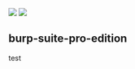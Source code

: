 [![](https://img.shields.io/chocolatey/v/burp-suite-pro-edition?color=green&label=burp-suite-pro-edition)](https://chocolatey.org/packages/burp-suite-pro-edition) [![](https://img.shields.io/chocolatey/dt/burp-suite-pro-edition)](https://chocolatey.org/packages/burp-suite-pro-edition)

## burp-suite-pro-edition
test
